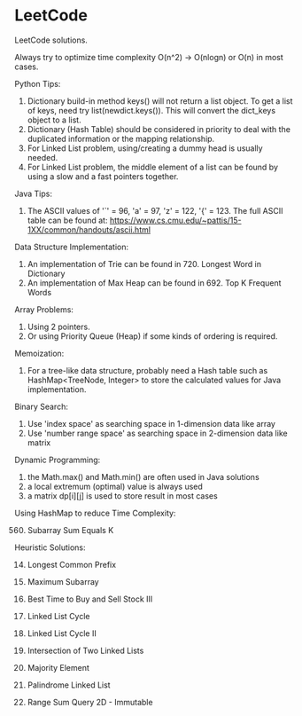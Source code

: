 # LeetCode
LeetCode solutions.

Always try to optimize time complexity O(n^2) -> O(nlogn) or O(n) in most cases.

Python Tips:
1. Dictionary build-in method keys() will not return a list object. To get a list of keys, need try list(newdict.keys()). This will convert the dict_keys object to a list.
2. Dictionary (Hash Table) should be considered in priority to deal with the duplicated information or the mapping relationship.
3. For Linked List problem, using/creating a dummy head is usually needed.
4. For Linked List problem, the middle element of a list can be found by using a slow and a fast pointers together.

Java Tips:
1. The ASCII values of '`' = 96, 'a' = 97, 'z' = 122, '{' = 123.
   The full ASCII table can be found at: https://www.cs.cmu.edu/~pattis/15-1XX/common/handouts/ascii.html

Data Structure Implementation:
1. An implementation of Trie can be found in 720. Longest Word in Dictionary
2. An implementation of Max Heap can be found in 692. Top K Frequent Words


Array Problems:
1. Using 2 pointers.
2. Or using Priority Queue (Heap) if some kinds of ordering is required.

Memoization:
1. For a tree-like data structure, probably need a Hash table such as HashMap<TreeNode, Integer> to store the calculated values for Java implementation.


Binary Search:
1. Use 'index space' as searching space in 1-dimension data like array
2. Use 'number range space' as searching space in 2-dimension data like matrix

Dynamic Programming:
1. the Math.max() and Math.min() are often used in Java solutions
2. a local extremum (optimal) value is always used
3. a matrix dp[i][j] is used to store result in most cases

Using HashMap to reduce Time Complexity:

0560. Subarray Sum Equals K

Heuristic Solutions:

0014. Longest Common Prefix

0053. Maximum Subarray

0123. Best Time to Buy and Sell Stock III

0141. Linked List Cycle

0142. Linked List Cycle II

0160. Intersection of Two Linked Lists

0169. Majority Element

0234. Palindrome Linked List

0304. Range Sum Query 2D - Immutable
